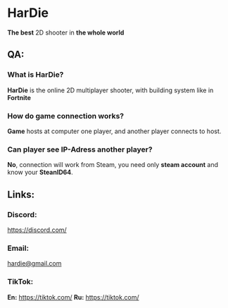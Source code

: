 # HarDie
**The best** 2D shooter in **the whole world**

## QA:
### What is HarDie?
**HarDie** is the online 2D multiplayer shooter, with building system like in **Fortnite**

### How do game connection works?
**Game** hosts at computer one player, and another player connects to host.

### Can player see IP-Adress another player?
**No**, connection will work from Steam, you need only **steam account** and know your **SteanID64**.

## Links:
### Discord:
https://discord.com/
### Email:
hardie@gmail.com
### TikTok:
**En:** https://tiktok.com/
**Ru:** https://tiktok.com/
